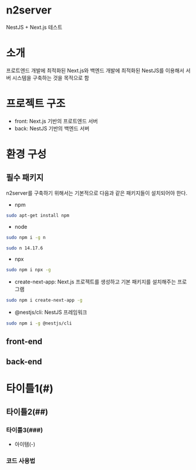 # n2server
NestJS + Next.js 테스트

# 소개
프로트엔드 개발에 최적화된 Next.js와 백엔드 개발에 최적화된 NestJS를 이용해서 서버 시스템을 구축하는 것을 목적으로 함

# 프로젝트 구조
- front: Next.js 기반의 프로트엔드 서버
- back: NestJS 기반의 백엔드 서버

# 환경 구성

## 필수 패키지
n2server를 구축하기 위해서는 기본적으로 다음과 같은 패키지들이 설치되어야 한다.
- npm
```bash
sudo apt-get install npm
```
- node 
```bash
sudo npm i -g n
```
```bash
sudo n 14.17.6
```
- npx
```bash
sudo npm i npx -g
```
- create-next-app: Next.js 프로젝트를 생성하고 기본 패키지를 설치해주는 프로그램
```bash
sudo npm i create-next-app -g
```
- @nestjs/cli: NestJS 프레임워크
```bash
sudo npm i -g @nestjs/cli
```

## front-end

## back-end

# 타이틀1(#)
## 타이틀2(##)
### 타이틀3(###)
- 아이템(-)
### 코드 사용법
```bash
```
